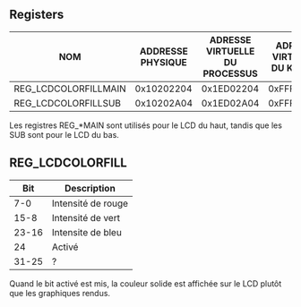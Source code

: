 ## Registers

| NOM                  | ADDRESSE PHYSIQUE | ADRESSE VIRTUELLE DU PROCESSUS | ADRESSE VIRTUELLE DU KERNEL | TAILLE |
|----------------------|-------------------|--------------------------------|-----------------------------|--------|
| REG_LCDCOLORFILLMAIN | 0x10202204        | 0x1ED02204                     | 0xFFFD6204                  | 4      |
| REG_LCDCOLORFILLSUB  | 0x10202A04        | 0x1ED02A04                     | 0xFFFD6A04                  | 4      |

Les registres REG_\*MAIN sont utilisés pour le LCD du haut, tandis que
les SUB sont pour le LCD du bas.

## REG_LCDCOLORFILL

| Bit   | Description        |
|-------|--------------------|
| 7-0   | Intensité de rouge |
| 15-8  | Intensité de vert  |
| 23-16 | Intensite de bleu  |
| 24    | Activé             |
| 31-25 | ?                  |

Quand le bit activé est mis, la couleur solide est affichée sur le LCD
plutôt que les graphiques rendus.